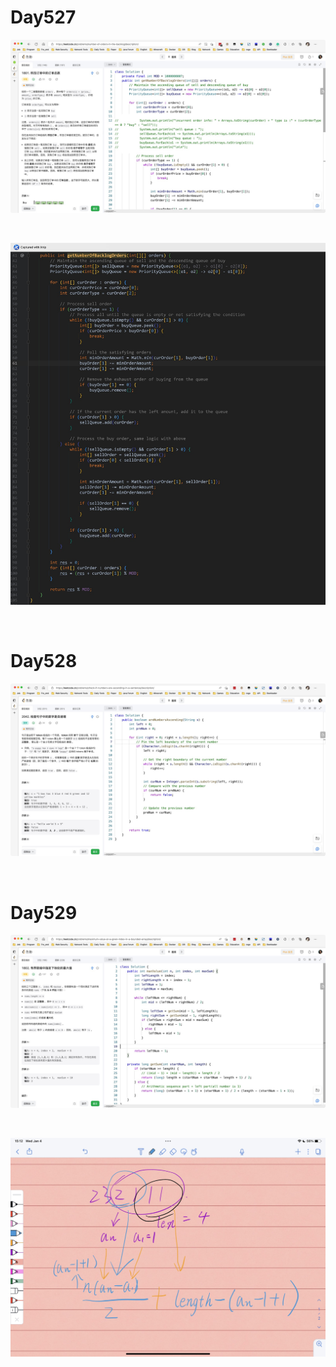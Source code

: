 # Day527

![day527-01](assets/day527-01.png)

&nbsp;

![day527-02](assets/day527-02.png)

&nbsp;

# Day528

![day528](assets/day528.png)

&nbsp;

# Day529

![day529](assets/day529.png)

&nbsp;

![day529-01](assets/day529-01.png)





